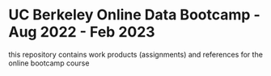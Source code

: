 # UC Berkeley Online Data Bootcamp - Aug 2022 - Feb 2023

this repository contains work products (assignments) and references for the online bootcamp course
